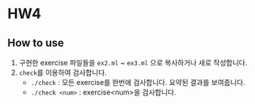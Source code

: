 # HW4
## How to use
1. 구현한 exercise 파일들을 `ex2.ml` ~ `ex3.ml` 으로 복사하거나 새로 작성합니다.
2. `check`를 이용하여 검사합니다.
    - `./check` : 모든 exercise를 한번에 검사합니다. 요약된 결과를 보여줍니다.
    - `./check <num>` : exercise\<num\>을 검사합니다.
